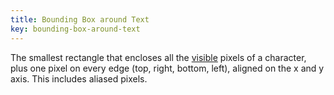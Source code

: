 ```yaml
---
title: Bounding Box around Text
key: bounding-box-around-text
---
```


The smallest rectangle that encloses all the [visible]() pixels of a character, plus one pixel on every edge (top, right, bottom, left), aligned on the x and y axis. This includes aliased pixels.
